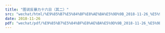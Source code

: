 ```yaml
---
title: "图说反暴力十六日（其二）"
src: "wechat/html/%E9%85%B7%E5%84%BF%E8%AE%BA%E5%9D%9B_2018-11-26_%E5%9B%BE%E8%AF%B4%E5%8F%8D%E6%9A%B4%E5%8A%9B%E5%8D%81%E5%85%AD%E6%97%A5%EF%BC%88%E5%85%B6%E4%BA%8C%EF%BC%89.html"
date: 2018-11-26
pdf: "wechat/pdf/%E9%85%B7%E5%84%BF%E8%AE%BA%E5%9D%9B_2018-11-26_%E5%9B%BE%E8%AF%B4%E5%8F%8D%E6%9A%B4%E5%8A%9B%E5%8D%81%E5%85%AD%E6%97%A5%EF%BC%88%E5%85%B6%E4%BA%8C%EF%BC%89.pdf"
---
```

